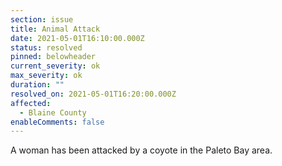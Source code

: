 ```yaml
---
section: issue
title: Animal Attack
date: 2021-05-01T16:10:00.000Z
status: resolved
pinned: belowheader
current_severity: ok
max_severity: ok
duration: ""
resolved_on: 2021-05-01T16:20:00.000Z
affected:
  - Blaine County
enableComments: false
---
```

A woman has been attacked by a coyote in the Paleto Bay area.